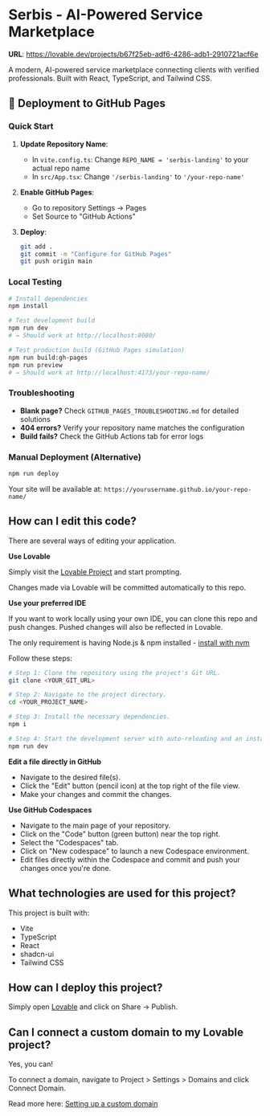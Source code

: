 # Serbis - AI-Powered Service Marketplace

**URL**: https://lovable.dev/projects/b67f25eb-adf6-4286-adb1-2910721acf6e

A modern, AI-powered service marketplace connecting clients with verified professionals. Built with React, TypeScript, and Tailwind CSS.

## 🚀 Deployment to GitHub Pages

### Quick Start
1. **Update Repository Name**: 
   - In `vite.config.ts`: Change `REPO_NAME = 'serbis-landing'` to your actual repo name
   - In `src/App.tsx`: Change `'/serbis-landing'` to `'/your-repo-name'`

2. **Enable GitHub Pages**:
   - Go to repository Settings → Pages
   - Set Source to "GitHub Actions"

3. **Deploy**:
   ```bash
   git add .
   git commit -m "Configure for GitHub Pages"
   git push origin main
   ```

### Local Testing
```bash
# Install dependencies
npm install

# Test development build
npm run dev
# → Should work at http://localhost:8080/

# Test production build (GitHub Pages simulation)
npm run build:gh-pages
npm run preview
# → Should work at http://localhost:4173/your-repo-name/
```

### Troubleshooting
- **Blank page?** Check `GITHUB_PAGES_TROUBLESHOOTING.md` for detailed solutions
- **404 errors?** Verify your repository name matches the configuration
- **Build fails?** Check the GitHub Actions tab for error logs

### Manual Deployment (Alternative)
```bash
npm run deploy
```

Your site will be available at: `https://yourusername.github.io/your-repo-name/`

## How can I edit this code?

There are several ways of editing your application.

**Use Lovable**

Simply visit the [Lovable Project](https://lovable.dev/projects/b67f25eb-adf6-4286-adb1-2910721acf6e) and start prompting.

Changes made via Lovable will be committed automatically to this repo.

**Use your preferred IDE**

If you want to work locally using your own IDE, you can clone this repo and push changes. Pushed changes will also be reflected in Lovable.

The only requirement is having Node.js & npm installed - [install with nvm](https://github.com/nvm-sh/nvm#installing-and-updating)

Follow these steps:

```sh
# Step 1: Clone the repository using the project's Git URL.
git clone <YOUR_GIT_URL>

# Step 2: Navigate to the project directory.
cd <YOUR_PROJECT_NAME>

# Step 3: Install the necessary dependencies.
npm i

# Step 4: Start the development server with auto-reloading and an instant preview.
npm run dev
```

**Edit a file directly in GitHub**

- Navigate to the desired file(s).
- Click the "Edit" button (pencil icon) at the top right of the file view.
- Make your changes and commit the changes.

**Use GitHub Codespaces**

- Navigate to the main page of your repository.
- Click on the "Code" button (green button) near the top right.
- Select the "Codespaces" tab.
- Click on "New codespace" to launch a new Codespace environment.
- Edit files directly within the Codespace and commit and push your changes once you're done.

## What technologies are used for this project?

This project is built with:

- Vite
- TypeScript
- React
- shadcn-ui
- Tailwind CSS

## How can I deploy this project?

Simply open [Lovable](https://lovable.dev/projects/b67f25eb-adf6-4286-adb1-2910721acf6e) and click on Share -> Publish.

## Can I connect a custom domain to my Lovable project?

Yes, you can!

To connect a domain, navigate to Project > Settings > Domains and click Connect Domain.

Read more here: [Setting up a custom domain](https://docs.lovable.dev/tips-tricks/custom-domain#step-by-step-guide)
